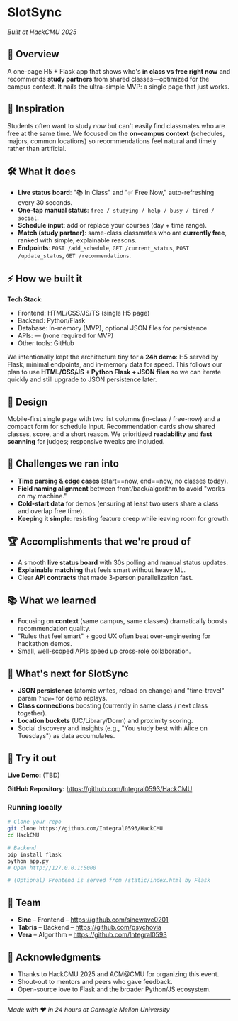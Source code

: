 # SlotSync
*Built at HackCMU 2025*

## 🚀 Overview

A one-page H5 + Flask app that shows who's **in class vs free right now** and recommends **study partners** from shared classes—optimized for the campus context. It nails the ultra-simple MVP: a single page that just works.

## 🎯 Inspiration

Students often want to study *now* but can't easily find classmates who are free at the same time. We focused on the **on-campus context** (schedules, majors, common locations) so recommendations feel natural and timely rather than artificial.

## 🛠 What it does

* **Live status board**: "📚 In Class" and "✅ Free Now," auto-refreshing every 30 seconds.
* **One-tap manual status**: `free / studying / help / busy / tired / social`.
* **Schedule input**: add or replace your courses (day + time range).
* **Match (study partner)**: same-class classmates who are **currently free**, ranked with simple, explainable reasons.
* **Endpoints**: `POST /add_schedule`, `GET /current_status`, `POST /update_status`, `GET /recommendations`.

## ⚡ How we built it

**Tech Stack:**
- Frontend: HTML/CSS/JS/TS (single H5 page)
- Backend: Python/Flask
- Database: In-memory (MVP), optional JSON files for persistence
- APIs: — (none required for MVP)
- Other tools: GitHub

We intentionally kept the architecture tiny for a **24h demo**: H5 served by Flask, minimal endpoints, and in-memory data for speed. This follows our plan to use **HTML/CSS/JS + Python Flask + JSON files** so we can iterate quickly and still upgrade to JSON persistence later.

## 🎨 Design

Mobile-first single page with two list columns (in-class / free-now) and a compact form for schedule input. Recommendation cards show shared classes, score, and a short reason. We prioritized **readability** and **fast scanning** for judges; responsive tweaks are included.

## 💪 Challenges we ran into

* **Time parsing & edge cases** (start==now, end==now, no classes today).
* **Field naming alignment** between front/back/algorithm to avoid "works on my machine."
* **Cold-start data** for demos (ensuring at least two users share a class and overlap free time).
* **Keeping it simple**: resisting feature creep while leaving room for growth.

## 🏆 Accomplishments that we're proud of

* A smooth **live status board** with 30s polling and manual status updates.
* **Explainable matching** that feels smart without heavy ML.
* Clear **API contracts** that made 3-person parallelization fast.

## 📚 What we learned

* Focusing on **context** (same campus, same classes) dramatically boosts recommendation quality.
* "Rules that feel smart" + good UX often beat over-engineering for hackathon demos.
* Small, well-scoped APIs speed up cross-role collaboration.

## 🔮 What's next for SlotSync

* **JSON persistence** (atomic writes, reload on change) and "time-travel" param `?now=` for demo replays.
* **Class connections** boosting (currently in same class / next class together).
* **Location buckets** (UC/Library/Dorm) and proximity scoring.
* Social discovery and insights (e.g., "You study best with Alice on Tuesdays") as data accumulates.

## 🚀 Try it out

**Live Demo:** (TBD)

**GitHub Repository:** https://github.com/Integral0593/HackCMU

### Running locally

```bash
# Clone your repo
git clone https://github.com/Integral0593/HackCMU
cd HackCMU

# Backend
pip install flask
python app.py
# Open http://127.0.0.1:5000

# (Optional) Frontend is served from /static/index.html by Flask
```

## 👥 Team

* **Sine** – Frontend – https://github.com/sinewave0201
* **Tabris** – Backend – https://github.com/psychovia
* **Vera** – Algorithm – https://github.com/Integral0593

## 🙏 Acknowledgments

* Thanks to HackCMU 2025 and ACM@CMU for organizing this event.
* Shout-out to mentors and peers who gave feedback.
* Open-source love to Flask and the broader Python/JS ecosystem.

---

*Made with ❤️ in 24 hours at Carnegie Mellon University*
